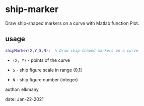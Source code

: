 # ship-marker
Draw ship-shaped markers on a curve with Matlab function Plot.

## usage

```matlab
shipMarker(X,Y,S,N);  % Draw ship-shaped markers on a curve 

``` 

- ```(X, Y)``` - points of the curve

- ```S``` - ship figure scale in range (0,1]

- ```N``` - ship figure number (integer)

author: elkmany

date: Jan-22-2021
